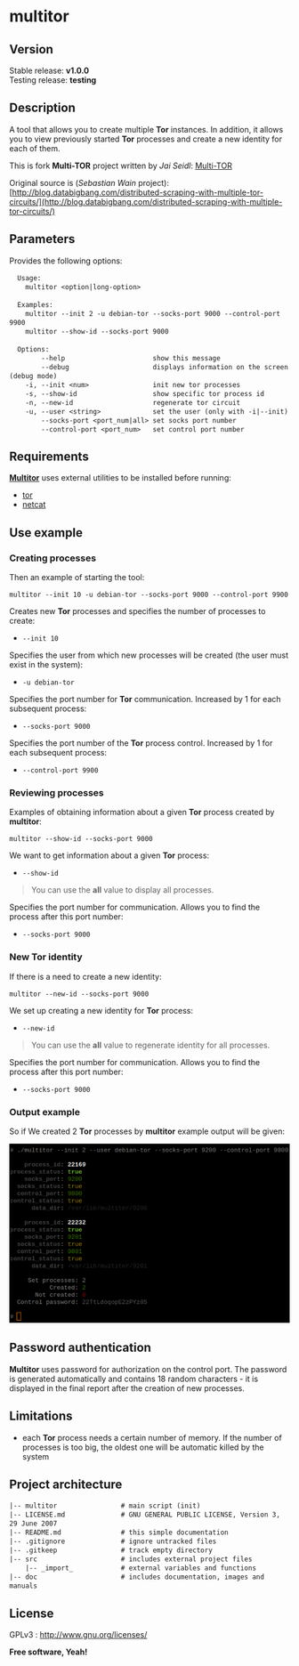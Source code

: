 # multitor

## Version

Stable release: **v1.0.0**  
Testing release: **testing**

## Description

A tool that allows you to create multiple **Tor** instances. In addition, it allows you to view previously started **Tor** processes and create a new identity for each of them.

This is fork **Multi-TOR** project written by *Jai Seidl*: [Multi-TOR](https://github.com/jseidl/Multi-TOR)

Original source is (*Sebastian Wain* project): [http://blog.databigbang.com/distributed-scraping-with-multiple-tor-circuits/](http://blog.databigbang.com/distributed-scraping-with-multiple-tor-circuits/)

## Parameters

Provides the following options:

``````
  Usage:
    multitor <option|long-option>

  Examples:
    multitor --init 2 -u debian-tor --socks-port 9000 --control-port 9900
    multitor --show-id --socks-port 9000

  Options:
        --help                      show this message
        --debug                     displays information on the screen (debug mode)
    -i, --init <num>                init new tor processes
    -s, --show-id                   show specific tor process id
    -n, --new-id                    regenerate tor circuit
    -u, --user <string>             set the user (only with -i|--init)
        --socks-port <port_num|all> set socks port number
        --control-port <port_num>   set control port number
``````

## Requirements

**<u>Multitor</u>** uses external utilities to be installed before running:

- [tor](https://www.torproject.org/)
- [netcat](http://netcat.sourceforge.net/)

## Use example

### Creating processes

Then an example of starting the tool:

``````
multitor --init 10 -u debian-tor --socks-port 9000 --control-port 9900
``````

Creates new **Tor** processes and specifies the number of processes to create:

- `--init 10`

Specifies the user from which new processes will be created (the user must exist in the system):

- `-u debian-tor`

Specifies the port number for **Tor** communication. Increased by 1 for each subsequent process:

- `--socks-port 9000`

Specifies the port number of the **Tor** process control. Increased by 1 for each subsequent process:

- `--control-port 9900`

### Reviewing processes

Examples of obtaining information about a given **Tor** process created by **multitor**:

```
multitor --show-id --socks-port 9000
```

We want to get information about a given **Tor** process:

- `--show-id`

> You can use the **all** value to display all processes.

Specifies the port number for communication. Allows you to find the process after this port number:

- `--socks-port 9000`

### New Tor identity

If there is a need to create a new identity:

```
multitor --new-id --socks-port 9000
```

We set up creating a new identity for **Tor** process:

- `--new-id`

> You can use the **all** value to regenerate identity for all processes.

Specifies the port number for communication. Allows you to find the process after this port number:

- `--socks-port 9000`

### Output example

So if We created 2 **Tor** processes by **multitor** example output will be given:

![multitor_output](doc/img/multitor_output.png)

## Password authentication

**Multitor** uses password for authorization on the control port. The password is generated automatically and contains 18 random characters - it is displayed in the final report after the creation of new processes.

## Limitations

- each **Tor** process needs a certain number of memory. If the number of processes is too big, the oldest one will be automatic killed by the system

## Project architecture

    |-- multitor                # main script (init)
    |-- LICENSE.md              # GNU GENERAL PUBLIC LICENSE, Version 3, 29 June 2007
    |-- README.md               # this simple documentation
    |-- .gitignore              # ignore untracked files
    |-- .gitkeep                # track empty directory
    |-- src                     # includes external project files
        |-- _import_            # external variables and functions
    |-- doc                     # includes documentation, images and manuals

## License

GPLv3 : <http://www.gnu.org/licenses/>

**Free software, Yeah!**
